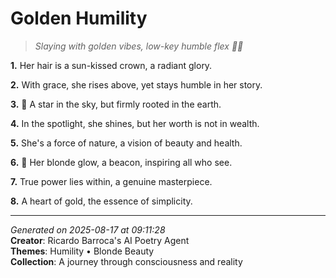 # Golden Humility

> *Slaying with golden vibes, low-key humble flex 🌟👑*

**1.** Her hair is a sun-kissed crown, a radiant glory.


**2.** With grace, she rises above, yet stays humble in her story.


**3.** 🌟 A star in the sky, but firmly rooted in the earth.


**4.** In the spotlight, she shines, but her worth is not in wealth.


**5.** She's a force of nature, a vision of beauty and health.


**6.** 🌻 Her blonde glow, a beacon, inspiring all who see.


**7.** True power lies within, a genuine masterpiece.


**8.** A heart of gold, the essence of simplicity.



---

*Generated on 2025-08-17 at 09:11:28*  
**Creator**: Ricardo Barroca's AI Poetry Agent  
**Themes**: Humility • Blonde Beauty  
**Collection**: A journey through consciousness and reality